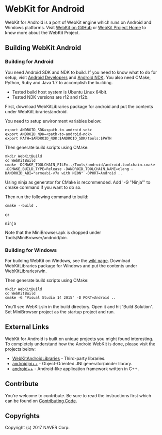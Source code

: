 # WebKit for Android

WebKit for Android is a port of WebKit engine which runs on Android and Windows platforms.
Visit [WebKit on GitHub](https://github.com/WebKit/webkit) or [WebKit Project Home](https://webkit.org) to know more about the WebKit Project.

## Building WebKit Android

### Building for Android

You need Android SDK and NDK to build. If you need to know what to do for setup, visit [Android Developers](https://developer.android.com/ndk/index.html) and [Android NDK](https://developer.android.com/ndk/index.html).
You also need CMake, Python, Ruby and Java 1.7 to accomplish the building.

* Tested build host system is Ubuntu Linux 64bit.
* Tested NDK versions are r12 and r12b. 

First, download WebKitLibraries package for android and put the contents under WebKitLibraries/android.

You need to setup environment variables below:
```
export ANDROID_SDK=<path-to-android-sdk>
export ANDROID_NDK=<path-to-android-ndk>
export PATH=$ANDROID_NDK:$ANDROID_SDK/tools:$PATH
```

Then generate build scripts using CMake:
```
mkdir WebKitBuild
cd WebKitBuild
cmake -DCMAKE_TOOLCHAIN_FILE=../Tools/android/android.toolchain.cmake -DCMAKE_BUILD_TYPE=Release -DANDROID_TOOLCHAIN_NAME=clang -DANDROID_ABI="armeabi-v7a with NEON" -DPORT=Android ..
```

Using ninja as generator for CMake is recommended. Add '-G "Ninja"' to cmake command if you want to do so.

Then run the following command to build:
```
cmake --build .
```
or
```
ninja
```

Note that the MiniBrowser.apk is dropped under Tools/MiniBrowser/android/bin.

### Building for Windows

For building WebKit on Windows, see the [wiki page](https://webkit.org/webkit-on-windows/).
Download WebKitLibraries package for Windows and put the contents under WebKitLibraries/win.

Then generate build scripts using CMake:
```
mkdir WebKitBuild
cd WebKitBuild
cmake -G "Visual Studio 14 2015" -D PORT=Android ..
```

You'll see WebKit.sln in the build directory. Open it and hit 'Build Solution'.
Set MiniBrowser project as the startup project and run.

## External Links

WebKit for Android is built on unique projects you might found interesting. To completely understand how the Android WebKit is done, please visit the projects below:

* [WebKitAndroidLibraries](https://github.com/daewoong-jang/webkit-android-libraries) - Third-party libraries.
* [androidjni++](https://github.com/daewoong-jang/androidjnipp) - Object-Oriented JNI generator/binder library.
* [android++](https://github.com/daewoong-jang/androidpp) - Android-like application framework written in C++.

## Contribute

You're welcome to contribute. Be sure to read the instructions first which can be found on [Contributing Code](https://webkit.org/contributing-code/).

## Copyrights

Copyright (c) 2017 NAVER Corp.
